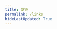 ```yaml
---
title: 友链
permalink: /links
hideLastUpdated: True
---
```


<template>
  <div>
    <h3>友链</h3>
    <p>
      <a href="mailto:xerrors@163.com?subject=申请友链&body=网站标题： 网站头像链接： 网站描述： 网站地址：">申请友链</a>
      请按照格式申请友链，并确保你的网站已经添加本站为友链
    </p>
    <br>
    <div class="my-links">
        <el-card class="link-card" shadow="hover" v-for="link in links">
          <img class="link-card__avatar" :src="$withBase('/avatar.jpg')"/>
          <h3 class="link-card__title">Angor</h3>
          <p>敬畏代码，敬畏技术</p>
          <a href="https://xerrors.coding.me" target="_blank"><el-button class="link-card__button" round>去看看</el-button></a>
        </el-card>
        <el-card class="link-card" shadow="hover">
          欢迎互加友链
        </el-card>
    </div>
  </div>
</template>

<script>
export default {
  data() {
    return {
      links: [
        {
          "title": "Angor",
          "avatar": "https://xerrors.coding.me/avatar.jpg",
          "site": "https://xerrors.coding.me",
          "description": "敬畏代码，敬畏技术"
        },
        {
          "title": "Angor",
          "avatar": "https://xerrors.coding.me/avatar.jpg",
          "site": "https://xerrors.coding.me",
          "description": "敬畏代码，敬畏技术"
        },
        {
          "title": "Angor",
          "avatar": "https://xerrors.coding.me/avatar.jpg",
          "site": "https://xerrors.coding.me",
          "description": "敬畏代码，敬畏技术"
        },
        {
          "title": "Angor",
          "avatar": "https://xerrors.coding.me/avatar.jpg",
          "site": "https://xerrors.coding.me",
          "description": "敬畏代码，敬畏技术"
        },
        {
          "title": "Angor",
          "avatar": "https://xerrors.coding.me/avatar.jpg",
          "site": "https://xerrors.coding.me",
          "description": "敬畏代码，敬畏技术"
        }
      ]
    }
  },

  mounted() {
    console.log(this.$page)
  }

}
</script>

<style lang="stylus" scoped>
.my-links
    display flex
    flex-wrap wrap

    .link-card
      width 13rem
      height 20rem
      margin 1rem
      display flex
      justify-content center

      h3
        text-align center

      p
        text-align center

      &__avatar
        display block
        width 6rem
        height 6rem
        margin 0 auto
        border-radius:50%;
        border 4px solid #f4f4f4

      &__button
        margin 0 auto
        display: block

      &:hover
        transform:rotate(-1deg);

@media (max-width: 1000px)
  .my-links
    flex-direction column
    justify-content center
</style>